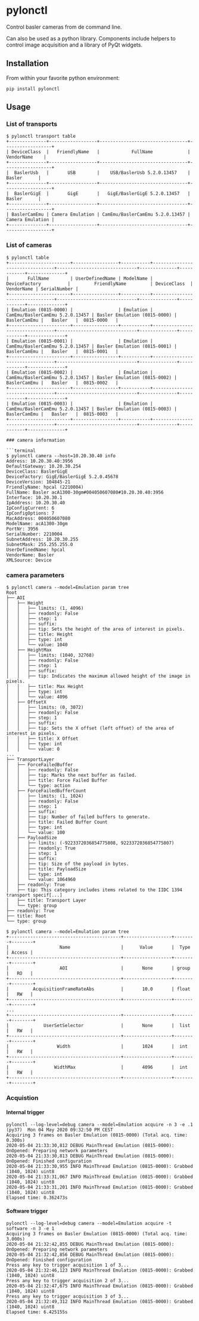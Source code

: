 # pylonctl

Control basler cameras from de command line.

Can also be used as a python library. Components include helpers
to control image acquisition and a library of PyQt widgets.

## Installation

From within your favorite python environment:

`pip install pylonctl`

## Usage

### List of transports

```terminal
$ pylonctl transport table
+--------------+------------------+---------------------------------+------------------+
| DeviceClass  |   FriendlyName   |            FullName             |    VendorName    |
+--------------+------------------+---------------------------------+------------------+
|  BaslerUsb   |       USB        |    USB/BaslerUsb 5.2.0.13457    |      Basler      |
+--------------+------------------+---------------------------------+------------------+
|  BaslerGigE  |       GigE       |   GigE/BaslerGigE 5.2.0.13457   |      Basler      |
+--------------+------------------+---------------------------------+------------------+
| BaslerCamEmu | Camera Emulation | CamEmu/BaslerCamEmu 5.2.0.13457 | Camera Emulation |
+--------------+------------------+---------------------------------+------------------+
```

### List of cameras

```terminal
$ pylonctl table
+-----------------------+-----------------+-----------+---------------------------------+------------------------------+--------------+------------+--------------+
|       FullName        | UserDefinedName | ModelName |          DeviceFactory          |         FriendlyName         | DeviceClass  | VendorName | SerialNumber |
+-----------------------+-----------------+-----------+---------------------------------+------------------------------+--------------+------------+--------------+
| Emulation (0815-0000) |                 | Emulation | CamEmu/BaslerCamEmu 5.2.0.13457 | Basler Emulation (0815-0000) | BaslerCamEmu |   Basler   |  0815-0000   |
+-----------------------+-----------------+-----------+---------------------------------+------------------------------+--------------+------------+--------------+
| Emulation (0815-0001) |                 | Emulation | CamEmu/BaslerCamEmu 5.2.0.13457 | Basler Emulation (0815-0001) | BaslerCamEmu |   Basler   |  0815-0001   |
+-----------------------+-----------------+-----------+---------------------------------+------------------------------+--------------+------------+--------------+
| Emulation (0815-0002) |                 | Emulation | CamEmu/BaslerCamEmu 5.2.0.13457 | Basler Emulation (0815-0002) | BaslerCamEmu |   Basler   |  0815-0002   |
+-----------------------+-----------------+-----------+---------------------------------+------------------------------+--------------+------------+--------------+
| Emulation (0815-0003) |                 | Emulation | CamEmu/BaslerCamEmu 5.2.0.13457 | Basler Emulation (0815-0003) | BaslerCamEmu |   Basler   |  0815-0003   |
+-----------------------+-----------------+-----------+---------------------------------+------------------------------+--------------+------------+--------------+

### camera information

```terminal
$ pylonctl camera --host=10.20.30.40 info
Address: 10.20.30.40:3956
DefaultGateway: 10.20.30.254
DeviceClass: BaslerGigE
DeviceFactory: GigE/BaslerGigE 5.2.0.45678
DeviceVersion: 104845-21
FriendlyName: hpcal (2210004)
FullName: Basler acA1300-30gm#004050607080#10.20.30.40:3956
Interface: 10.20.30.1
IpAddress: 10.20.30.40
IpConfigCurrent: 6
IpConfigOptions: 7
MacAddress: 004050607080
ModelName: acA1300-30gm
PortNr: 3956
SerialNumber: 2210004
SubnetAddress: 10.20.30.255
SubnetMask: 255.255.255.0
UserDefinedName: hpcal
VendorName: Basler
XMLSource: Device
```


### camera parameters

```terminal
$ pylonctl camera --model=Emulation param tree
Root
├── AOI
│   ├── Height
│   │   ├── limits: (1, 4096)
│   │   ├── readonly: False
│   │   ├── step: 1
│   │   ├── suffix:
│   │   ├── tip: Sets the height of the area of interest in pixels.
│   │   ├── title: Height
│   │   ├── type: int
│   │   └── value: 1040
│   ├── HeightMax
│   │   ├── limits: (1040, 32768)
│   │   ├── readonly: False
│   │   ├── step: 1
│   │   ├── suffix:
│   │   ├── tip: Indicates the maximum allowed height of the image in pixels.
│   │   ├── title: Max Height
│   │   ├── type: int
│   │   └── value: 4096
│   ├── OffsetX
│   │   ├── limits: (0, 3072)
│   │   ├── readonly: False
│   │   ├── step: 1
│   │   ├── suffix:
│   │   ├── tip: Sets the X offset (left offset) of the area of interest in pixels.
│   │   ├── title: X Offset
│   │   ├── type: int
│   │   └── value: 0
...
├── TransportLayer
│   ├── ForceFailedBuffer
│   │   ├── readonly: False
│   │   ├── tip: Marks the next buffer as failed.
│   │   ├── title: Force Failed Buffer
│   │   └── type: action
│   ├── ForceFailedBufferCount
│   │   ├── limits: (1, 1024)
│   │   ├── readonly: False
│   │   ├── step: 1
│   │   ├── suffix:
│   │   ├── tip: Number of failed buffers to generate.
│   │   ├── title: Failed Buffer Count
│   │   ├── type: int
│   │   └── value: 100
│   ├── PayloadSize
│   │   ├── limits: (-9223372036854775808, 9223372036854775807)
│   │   ├── readonly: True
│   │   ├── step: 1
│   │   ├── suffix:
│   │   ├── tip: Size of the payload in bytes.
│   │   ├── title: PayloadSize
│   │   ├── type: int
│   │   └── value: 1064960
│   ├── readonly: True
│   ├── tip: This category includes items related to the IIDC 1394 transport specif[...]
│   ├── title: Transport Layer
│   └── type: group
├── readonly: True
├── title: Root
└── type: group
```

```terminal
$ pylonctl camera --model=Emulation param tree
+------------------------------------------+------------------+--------+--------+
|                   Name                   |      Value       |  Type  | Access |
+------------------------------------------+------------------+--------+--------+
|                   AOI                    |       None       | group  |   RO   |
+------------------------------------------+------------------+--------+--------+
|         AcquisitionFrameRateAbs          |       10.0       | float  |   RW   |
+------------------------------------------+------------------+--------+--------+
...
+------------------------------------------+------------------+--------+--------+
|             UserSetSelector              |       None       |  list  |   RW   |
+------------------------------------------+------------------+--------+--------+
|                  Width                   |       1024       |  int   |   RW   |
+------------------------------------------+------------------+--------+--------+
|                 WidthMax                 |       4096       |  int   |   RW   |
+------------------------------------------+------------------+--------+--------+
```


### Acquistion

#### Internal trigger

```terminal
pylonctl --log-level=debug camera --model=Emulation acquire -n 3 -e .1     (py37)  Mon 04 May 2020 09:32:50 PM CEST
Acquiring 3 frames on Basler Emulation (0815-0000) (Total acq. time: 0.300s)
2020-05-04 21:33:30,812 DEBUG MainThread Emulation (0815-0000): OnOpened: Preparing network parameters
2020-05-04 21:33:30,813 DEBUG MainThread Emulation (0815-0000): OnOpened: Finished configuration
2020-05-04 21:33:30,955 INFO MainThread Emulation (0815-0000): Grabbed (1040, 1024) uint8
2020-05-04 21:33:31,067 INFO MainThread Emulation (0815-0000): Grabbed (1040, 1024) uint8
2020-05-04 21:33:31,201 INFO MainThread Emulation (0815-0000): Grabbed (1040, 1024) uint8
Elapsed time: 0.362473s
```

#### Software trigger

```terminal
pylonctl --log-level=debug camera --model=Emulation acquire -t software -n 3 -e 1
Acquiring 3 frames on Basler Emulation (0815-0000) (Total acq. time: 3.000s)
2020-05-04 21:32:42,855 DEBUG MainThread Emulation (0815-0000): OnOpened: Preparing network parameters
2020-05-04 21:32:42,856 DEBUG MainThread Emulation (0815-0000): OnOpened: Finished configuration
Press any key to trigger acquisition 1 of 3...
2020-05-04 21:32:46,123 INFO MainThread Emulation (0815-0000): Grabbed (1040, 1024) uint8
Press any key to trigger acquisition 2 of 3...
2020-05-04 21:32:47,675 INFO MainThread Emulation (0815-0000): Grabbed (1040, 1024) uint8
Press any key to trigger acquisition 3 of 3...
2020-05-04 21:32:49,312 INFO MainThread Emulation (0815-0000): Grabbed (1040, 1024) uint8
Elapsed time: 6.425155s
```